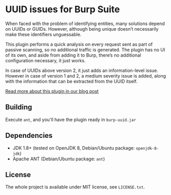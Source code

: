 UUID issues for Burp Suite
==========================

When faced with the problem of identifying entities,  many solutions depend on
UUIDs or GUIDs. However, although being unique doesn’t necessarily make these
identifiers unguessable.

This plugin performs a quick analysis on every request sent as part of passive
scanning, so no additional traffic is generated. The plugin has no UI of its
own, and aside from adding it to Burp, there’s no additional configuration
necessary, it just works.

In case of UUIDs above version 2, it just adds an information-level issue.
However in case of version 1 and 2, a medium severity issue is added, along
with the information that can be extracted from the UUID itself.

[Read more about this plugin in our blog post][1]

Building
--------

Execute `ant`, and you'll have the plugin ready in `burp-uuid.jar`

Dependencies
------------

 - JDK 1.8+ (tested on OpenJDK 8, Debian/Ubuntu package: `openjdk-8-jdk`)
 - Apache ANT (Debian/Ubuntu package: `ant`)

License
-------

The whole project is available under MIT license, see `LICENSE.txt`.

  [1]: https://blog.silentsignal.eu/2017/02/17/not-so-unique-snowflakes/
